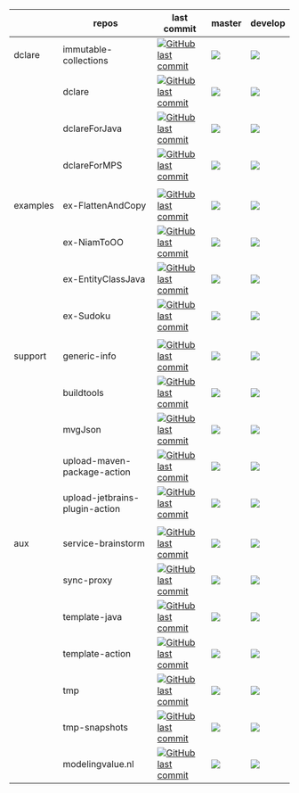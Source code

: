 |       | repos | last commit  |   master    | develop |
|-------|-------|--------------|-------------|---------|
| dclare | immutable-collections | [![GitHub last commit](https://img.shields.io/github/last-commit/ModelingValueGroup/immutable-collections?style=plastic)](https://github.com/ModelingValueGroup/immutable-collections) | [![](https://github.com/ModelingValueGroup/immutable-collections/workflows/build/badge.svg?branch=master)](https://github.com/ModelingValueGroup/immutable-collections/actions) | [![](https://github.com/ModelingValueGroup/immutable-collections/workflows/build/badge.svg?branch=develop)](https://github.com/ModelingValueGroup/immutable-collections/actions) |
|  | dclare | [![GitHub last commit](https://img.shields.io/github/last-commit/ModelingValueGroup/dclare?style=plastic)](https://github.com/ModelingValueGroup/dclare) | [![](https://github.com/ModelingValueGroup/dclare/workflows/build/badge.svg?branch=master)](https://github.com/ModelingValueGroup/dclare/actions) | [![](https://github.com/ModelingValueGroup/dclare/workflows/build/badge.svg?branch=develop)](https://github.com/ModelingValueGroup/dclare/actions) |
|  | dclareForJava | [![GitHub last commit](https://img.shields.io/github/last-commit/ModelingValueGroup/dclareForJava?style=plastic)](https://github.com/ModelingValueGroup/dclareForJava) | [![](https://github.com/ModelingValueGroup/dclareForJava/workflows/build/badge.svg?branch=master)](https://github.com/ModelingValueGroup/dclareForJava/actions) | [![](https://github.com/ModelingValueGroup/dclareForJava/workflows/build/badge.svg?branch=develop)](https://github.com/ModelingValueGroup/dclareForJava/actions) |
|  | dclareForMPS | [![GitHub last commit](https://img.shields.io/github/last-commit/ModelingValueGroup/dclareForMPS?style=plastic)](https://github.com/ModelingValueGroup/dclareForMPS) | [![](https://github.com/ModelingValueGroup/dclareForMPS/workflows/build/badge.svg?branch=master)](https://github.com/ModelingValueGroup/dclareForMPS/actions) | [![](https://github.com/ModelingValueGroup/dclareForMPS/workflows/build/badge.svg?branch=develop)](https://github.com/ModelingValueGroup/dclareForMPS/actions) |
|       |       |              |             |         |
| examples | ex-FlattenAndCopy | [![GitHub last commit](https://img.shields.io/github/last-commit/ModelingValueGroup/ex-FlattenAndCopy?style=plastic)](https://github.com/ModelingValueGroup/ex-FlattenAndCopy) | [![](https://github.com/ModelingValueGroup/ex-FlattenAndCopy/workflows/notYetImplemented/badge.svg?branch=master)](https://github.com/ModelingValueGroup/ex-FlattenAndCopy/actions) | [![](https://github.com/ModelingValueGroup/ex-FlattenAndCopy/workflows/notYetImplemented/badge.svg?branch=develop)](https://github.com/ModelingValueGroup/ex-FlattenAndCopy/actions) |
|  | ex-NiamToOO | [![GitHub last commit](https://img.shields.io/github/last-commit/ModelingValueGroup/ex-NiamToOO?style=plastic)](https://github.com/ModelingValueGroup/ex-NiamToOO) | [![](https://github.com/ModelingValueGroup/ex-NiamToOO/workflows/notYetImplemented/badge.svg?branch=master)](https://github.com/ModelingValueGroup/ex-NiamToOO/actions) | [![](https://github.com/ModelingValueGroup/ex-NiamToOO/workflows/notYetImplemented/badge.svg?branch=develop)](https://github.com/ModelingValueGroup/ex-NiamToOO/actions) |
|  | ex-EntityClassJava | [![GitHub last commit](https://img.shields.io/github/last-commit/ModelingValueGroup/ex-EntityClassJava?style=plastic)](https://github.com/ModelingValueGroup/ex-EntityClassJava) | [![](https://github.com/ModelingValueGroup/ex-EntityClassJava/workflows/notYetImplemented/badge.svg?branch=master)](https://github.com/ModelingValueGroup/ex-EntityClassJava/actions) | [![](https://github.com/ModelingValueGroup/ex-EntityClassJava/workflows/notYetImplemented/badge.svg?branch=develop)](https://github.com/ModelingValueGroup/ex-EntityClassJava/actions) |
|  | ex-Sudoku | [![GitHub last commit](https://img.shields.io/github/last-commit/ModelingValueGroup/ex-Sudoku?style=plastic)](https://github.com/ModelingValueGroup/ex-Sudoku) | [![](https://github.com/ModelingValueGroup/ex-Sudoku/workflows/notYetImplemented/badge.svg?branch=master)](https://github.com/ModelingValueGroup/ex-Sudoku/actions) | [![](https://github.com/ModelingValueGroup/ex-Sudoku/workflows/notYetImplemented/badge.svg?branch=develop)](https://github.com/ModelingValueGroup/ex-Sudoku/actions) |
|       |       |              |             |         |
| support | generic-info | [![GitHub last commit](https://img.shields.io/github/last-commit/ModelingValueGroup/generic-info?style=plastic)](https://github.com/ModelingValueGroup/generic-info) | [![](https://github.com/ModelingValueGroup/generic-info/workflows/check/badge.svg?branch=master)](https://github.com/ModelingValueGroup/generic-info/actions) | [![](https://github.com/ModelingValueGroup/generic-info/workflows/check/badge.svg?branch=develop)](https://github.com/ModelingValueGroup/generic-info/actions) |
|  | buildtools | [![GitHub last commit](https://img.shields.io/github/last-commit/ModelingValueGroup/buildtools?style=plastic)](https://github.com/ModelingValueGroup/buildtools) | [![](https://github.com/ModelingValueGroup/buildtools/workflows/build/badge.svg?branch=master)](https://github.com/ModelingValueGroup/buildtools/actions) | [![](https://github.com/ModelingValueGroup/buildtools/workflows/build/badge.svg?branch=develop)](https://github.com/ModelingValueGroup/buildtools/actions) |
|  | mvgJson | [![GitHub last commit](https://img.shields.io/github/last-commit/ModelingValueGroup/mvgJson?style=plastic)](https://github.com/ModelingValueGroup/mvgJson) | [![](https://github.com/ModelingValueGroup/mvgJson/workflows/build/badge.svg?branch=master)](https://github.com/ModelingValueGroup/mvgJson/actions) | [![](https://github.com/ModelingValueGroup/mvgJson/workflows/build/badge.svg?branch=develop)](https://github.com/ModelingValueGroup/mvgJson/actions) |
|  | upload-maven-package-action | [![GitHub last commit](https://img.shields.io/github/last-commit/ModelingValueGroup/upload-maven-package-action?style=plastic)](https://github.com/ModelingValueGroup/upload-maven-package-action) | [![](https://github.com/ModelingValueGroup/upload-maven-package-action/workflows/test/badge.svg?branch=master)](https://github.com/ModelingValueGroup/upload-maven-package-action/actions) | [![](https://github.com/ModelingValueGroup/upload-maven-package-action/workflows/test/badge.svg?branch=develop)](https://github.com/ModelingValueGroup/upload-maven-package-action/actions) |
|  | upload-jetbrains-plugin-action | [![GitHub last commit](https://img.shields.io/github/last-commit/ModelingValueGroup/upload-jetbrains-plugin-action?style=plastic)](https://github.com/ModelingValueGroup/upload-jetbrains-plugin-action) | [![](https://github.com/ModelingValueGroup/upload-jetbrains-plugin-action/workflows/test/badge.svg?branch=master)](https://github.com/ModelingValueGroup/upload-jetbrains-plugin-action/actions) | [![](https://github.com/ModelingValueGroup/upload-jetbrains-plugin-action/workflows/test/badge.svg?branch=develop)](https://github.com/ModelingValueGroup/upload-jetbrains-plugin-action/actions) |
|       |       |              |             |         |
| aux | service-brainstorm | [![GitHub last commit](https://img.shields.io/github/last-commit/ModelingValueGroup/service-brainstorm?style=plastic)](https://github.com/ModelingValueGroup/service-brainstorm) | [![](https://github.com/ModelingValueGroup/service-brainstorm/workflows/build/badge.svg?branch=master)](https://github.com/ModelingValueGroup/service-brainstorm/actions) | [![](https://github.com/ModelingValueGroup/service-brainstorm/workflows/build/badge.svg?branch=develop)](https://github.com/ModelingValueGroup/service-brainstorm/actions) |
|  | sync-proxy | [![GitHub last commit](https://img.shields.io/github/last-commit/ModelingValueGroup/sync-proxy?style=plastic)](https://github.com/ModelingValueGroup/sync-proxy) | [![](https://github.com/ModelingValueGroup/sync-proxy/workflows/build/badge.svg?branch=master)](https://github.com/ModelingValueGroup/sync-proxy/actions) | [![](https://github.com/ModelingValueGroup/sync-proxy/workflows/build/badge.svg?branch=develop)](https://github.com/ModelingValueGroup/sync-proxy/actions) |
|  | template-java | [![GitHub last commit](https://img.shields.io/github/last-commit/ModelingValueGroup/template-java?style=plastic)](https://github.com/ModelingValueGroup/template-java) | [![](https://github.com/ModelingValueGroup/template-java/workflows/build/badge.svg?branch=master)](https://github.com/ModelingValueGroup/template-java/actions) | [![](https://github.com/ModelingValueGroup/template-java/workflows/build/badge.svg?branch=develop)](https://github.com/ModelingValueGroup/template-java/actions) |
|  | template-action | [![GitHub last commit](https://img.shields.io/github/last-commit/ModelingValueGroup/template-action?style=plastic)](https://github.com/ModelingValueGroup/template-action) | [![](https://github.com/ModelingValueGroup/template-action/workflows/build/badge.svg?branch=master)](https://github.com/ModelingValueGroup/template-action/actions) | [![](https://github.com/ModelingValueGroup/template-action/workflows/build/badge.svg?branch=develop)](https://github.com/ModelingValueGroup/template-action/actions) |
|  | tmp | [![GitHub last commit](https://img.shields.io/github/last-commit/ModelingValueGroup/tmp?style=plastic)](https://github.com/ModelingValueGroup/tmp) | [![](https://github.com/ModelingValueGroup/tmp/workflows/build/badge.svg?branch=master)](https://github.com/ModelingValueGroup/tmp/actions) | [![](https://github.com/ModelingValueGroup/tmp/workflows/build/badge.svg?branch=develop)](https://github.com/ModelingValueGroup/tmp/actions) |
|  | tmp-snapshots | [![GitHub last commit](https://img.shields.io/github/last-commit/ModelingValueGroup/tmp-snapshots?style=plastic)](https://github.com/ModelingValueGroup/tmp-snapshots) | [![](https://github.com/ModelingValueGroup/tmp-snapshots/workflows/none/badge.svg?branch=master)](https://github.com/ModelingValueGroup/tmp-snapshots/actions) | [![](https://github.com/ModelingValueGroup/tmp-snapshots/workflows/none/badge.svg?branch=develop)](https://github.com/ModelingValueGroup/tmp-snapshots/actions) |
|  | modelingvalue.nl | [![GitHub last commit](https://img.shields.io/github/last-commit/ModelingValueGroup/modelingvalue.nl?style=plastic)](https://github.com/ModelingValueGroup/modelingvalue.nl) | [![](https://github.com/ModelingValueGroup/modelingvalue.nl/workflows/none/badge.svg?branch=master)](https://github.com/ModelingValueGroup/modelingvalue.nl/actions) | [![](https://github.com/ModelingValueGroup/modelingvalue.nl/workflows/none/badge.svg?branch=develop)](https://github.com/ModelingValueGroup/modelingvalue.nl/actions) |
